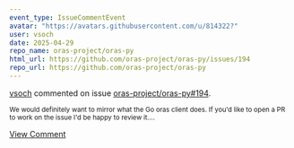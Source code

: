 ```yaml
---
event_type: IssueCommentEvent
avatar: "https://avatars.githubusercontent.com/u/814322?"
user: vsoch
date: 2025-04-29
repo_name: oras-project/oras-py
html_url: https://github.com/oras-project/oras-py/issues/194
repo_url: https://github.com/oras-project/oras-py
---
```


<a href='https://github.com/vsoch' target='_blank'>vsoch</a> commented on issue <a href='https://github.com/oras-project/oras-py/issues/194' target='_blank'>oras-project/oras-py#194</a>.

<small>We would definitely want to mirror what the Go oras client does. If you'd like to open a PR to work on the issue I'd be happy to review it....</small>

<a href='https://github.com/oras-project/oras-py/issues/194' target='_blank'>View Comment</a>